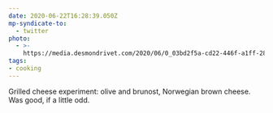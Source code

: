 ```yaml
---
date: 2020-06-22T16:28:39.050Z
mp-syndicate-to:
  - twitter
photo:
  - >-
    https://media.desmondrivet.com/2020/06/0_03bd2f5a-cd22-446f-a1ff-285127f63456.jpg
tags:
- cooking
---
```


Grilled cheese experiment: olive and brunost, Norwegian brown cheese. Was good, if a little odd.
